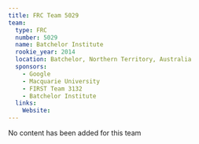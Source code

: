 ```yaml
---
title: FRC Team 5029
team:
  type: FRC
  number: 5029
  name: Batchelor Institute
  rookie_year: 2014
  location: Batchelor, Northern Territory, Australia
  sponsors:
    - Google
    - Macquarie University
    - FIRST Team 3132
    - Batchelor Institute
  links:
    Website: 
---
```

No content has been added for this team